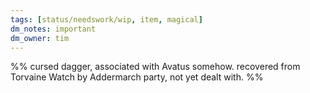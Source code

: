```yaml
---
tags: [status/needswork/wip, item, magical]
dm_notes: important
dm_owner: tim
---
```


%%
cursed dagger, associated with Avatus somehow. recovered from Torvaine Watch by Addermarch party, not yet dealt with. 
%%